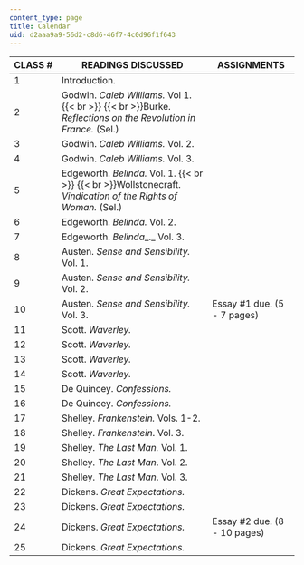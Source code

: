 ```yaml
---
content_type: page
title: Calendar
uid: d2aaa9a9-56d2-c8d6-46f7-4c0d96f1f643
---
```


| CLASS # | READINGS DISCUSSED | ASSIGNMENTS |
| --- | --- | --- |
| 1 | Introduction. | &nbsp; |
| 2 | Godwin. _Caleb Williams._ Vol 1.  {{< br >}}  {{< br >}}Burke. _Reflections on the Revolution_ _in France._ (Sel.) | &nbsp; |
| 3 | Godwin. _Caleb Williams._ Vol. 2. | &nbsp; |
| 4 | Godwin. _Caleb Williams._ Vol. 3. | &nbsp; |
| 5 | Edgeworth. _Belinda._ Vol. 1.  {{< br >}}  {{< br >}}Wollstonecraft. _Vindication of the Rights of Woman._ (Sel.) | &nbsp; |
| 6 | Edgeworth. _Belinda._ Vol. 2. | &nbsp; |
| 7 | Edgeworth. _Belinda__._ Vol. 3. | &nbsp; |
| 8 | Austen. _Sense and Sensibility._ Vol. 1. | &nbsp; |
| 9 | Austen. _Sense and Sensibility._ Vol. 2. | &nbsp; |
| 10 | Austen. _Sense and Sensibility._ Vol. 3. | Essay #1 due. (5 - 7 pages) |
| 11 | Scott. _Waverley._ | &nbsp; |
| 12 | Scott. _Waverley._ | &nbsp; |
| 13 | Scott. _Waverley._ | &nbsp; |
| 14 | Scott. _Waverley._ | &nbsp; |
| 15 | De Quincey. _Confessions._ | &nbsp; |
| 16 | De Quincey. _Confessions._ | &nbsp; |
| 17 | Shelley. _Frankenstein._ Vols. 1-2. | &nbsp; |
| 18 | Shelley. _Frankenstein_. Vol. 3. | &nbsp; |
| 19 | Shelley. _The Last Man._ Vol. 1. | &nbsp; |
| 20 | Shelley. _The Last Man_. Vol. 2. | &nbsp; |
| 21 | Shelley. _The Last Man_. Vol. 3. | &nbsp; |
| 22 | Dickens. _Great Expectations._ | &nbsp; |
| 23 | Dickens. _Great Expectations._ | &nbsp; |
| 24 | Dickens. _Great Expectations._ | Essay #2 due. (8 - 10 pages) |
| 25 | Dickens. _Great Expectations._ |